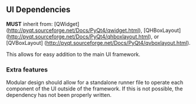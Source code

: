 ## UI Dependencies

**MUST** inherit from:
[QWidget] (http://pyqt.sourceforge.net/Docs/PyQt4/qwidget.html), [QHBoxLayout] (http://pyqt.sourceforge.net/Docs/PyQt4/qhboxlayout.html), or [QVBoxLayout] (http://pyqt.sourceforge.net/Docs/PyQt4/qvboxlayout.html).

This allows for easy addition to the main UI framework.

### Extra features

Modular design should allow for a standalone runner file to operate each component of the UI outside of the framework.
If this is not possible, the dependency has not been properly written.
